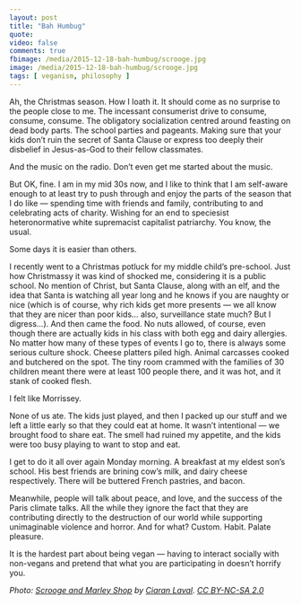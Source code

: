 ```yaml
---
layout: post
title: "Bah Humbug"
quote: 
video: false
comments: true
fbimage: /media/2015-12-18-bah-humbug/scrooge.jpg
image: /media/2015-12-18-bah-humbug/scrooge.jpg
tags: [ veganism, philosophy ]
---
```


Ah, the Christmas season. How I loath it. It should come as no surprise to the 
people close to me. The incessant consumerist drive to consume, consume, 
consume. The obligatory socialization centred around feasting on dead body 
parts. The school parties and pageants. Making sure that your kids don’t ruin 
the secret of Santa Clause or express too deeply their disbelief in Jesus-as-God
to their fellow classmates.

And the music on the radio. Don’t even get me started about the music.

But OK, fine. I am in my mid 30s now, and I like to think that I am self-aware 
enough to at least try to push through and enjoy the parts of the season that I 
do like — spending time with friends and family, contributing to and celebrating
acts of charity. Wishing for an end to speciesist heteronormative white 
supremacist capitalist patriarchy. You know, the usual.

Some days it is easier than others.

I recently went to a Christmas potluck for my middle child’s pre-school. Just 
how Christmassy it was kind of shocked me, considering it is a public school. No
mention of Christ, but Santa Clause, along with an elf, and the idea that Santa 
is watching all year long and he knows if you are naughty or nice (which is of 
course, why rich kids get more presents — we all know that they are nicer than 
poor kids… also, surveillance state much? But I digress…). And then came the 
food.  No nuts allowed, of course, even though there are actually kids in his 
class with both egg and dairy allergies.  No matter how many of these types of 
events I go to, there is always some serious culture shock. Cheese platters 
piled high. Animal carcasses cooked and butchered on the spot. The tiny room 
crammed with the families of 30 children meant there were at least 100 people 
there, and it was hot, and it stank of cooked flesh.   
  
I felt like Morrissey.

None of us ate. The kids just played, and then I packed up our stuff and we left
a little early so that they could eat at home.  It wasn’t intentional — we 
brought food to share eat.  The smell had ruined my appetite, and the kids were 
too busy playing to want to stop and eat.

I get to do it all over again Monday morning. A breakfast at my eldest son’s 
school. His best friends are brining cow’s milk, and dairy cheese respectively. 
There will be buttered French pastries, and bacon.

Meanwhile, people will talk about peace, and love, and the success of the Paris 
climate talks. All the while they ignore the fact that they are contributing 
directly to the destruction of our world while supporting unimaginable violence 
and horror. And for what?  Custom. Habit. Palate pleasure.

It is the hardest part about being vegan — having to interact socially with 
non-vegans and pretend that what you are participating in doesn’t horrify you.

*Photo: [Scrooge and Marley Shop](https://www.flickr.com/photos/ciaran_laval/15277592774) 
by [Ciaran Laval](https://www.flickr.com/photos/ciaran_laval/). 
[CC BY-NC-SA 2.0](https://creativecommons.org/licenses/by-nc-sa/2.0/)*
